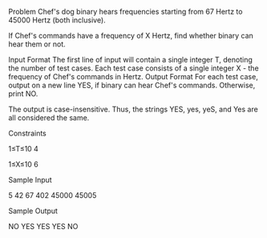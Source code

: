 Problem
Chef's dog binary hears frequencies starting from 67 Hertz to 45000 Hertz (both inclusive).

If Chef's commands have a frequency of X Hertz, find whether binary can hear them or not.

Input Format
The first line of input will contain a single integer T, denoting the number of test cases.
Each test case consists of a single integer X - the frequency of Chef's commands in Hertz.
Output Format
For each test case, output on a new line YES, if binary can hear Chef's commands. Otherwise, print NO.

The output is case-insensitive. Thus, the strings YES, yes, yeS, and Yes are all considered the same.

Constraints

1≤T≤10 
4

1≤X≤10 
6

Sample Input

5
42
67
402
45000
45005

Sample Output

NO
YES
YES
YES
NO